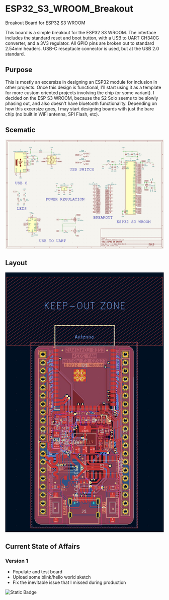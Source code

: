 # ESP32_S3_WROOM_Breakout
Breakout Board for ESP32 S3 WROOM

This board is a simple breakout for the ESP32 S3 WROOM.  The interface includes the standard reset and boot button, with a USB to UART CH340G converter, and a 3V3 regulator.  All GPIO pins are broken out to standard 2.54mm headers.  USB-C reseptacle connector is used, but at the USB 2.0 standard. 

## Purpose
This is mostly an excersize in designing an ESP32 module for inclusion in other projects.  Once this design is functional, I'll start using it as a template for more custom oriented projects involving the chip (or some variant).  I decided on the ESP S3 WROOM, because the S2 Solo seems to be slowly phasing out, and also doesn't have bluetooth functionality.  Depending on how this excersize goes, I may start designing boards with just the bare chip (no built in WiFi antenna, SPI Flash, etc).    

## Scematic
![ESP32 S3 WROOM Schematic](hardware/ESP32_S3_Breakout/images/ESP32_S3_Breakout_Schematic_V02.jpg)

## Layout
![ESP32 S3 WROOM Layout](hardware/ESP32_S3_Breakout/images/ESP32_S3_Breakout_Layout_V02.jpg)

## Current State of Affairs
### Version 1
* Populate and test board
* Upload some blink/hello world sketch
* Fix the inevitable issue that I missed during production

![Static Badge](https://img.shields.io/badge/espressif-ESP32-brightgreen)
